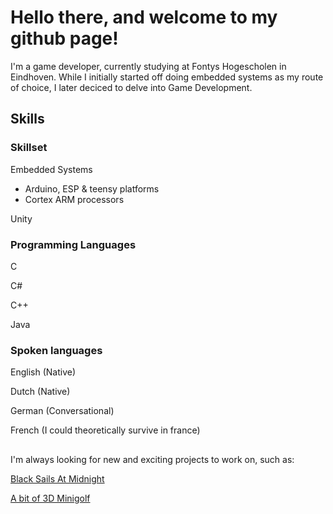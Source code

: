 # Hello there, and welcome to my github page!

I'm a game developer, currently studying at Fontys Hogescholen in Eindhoven. While I initially started off doing embedded systems as my route of choice, I later deciced to delve into Game Development.
## Skills
### Skillset
Embedded Systems
  - Arduino, ESP & teensy platforms
  - Cortex ARM processors

Unity

### Programming Languages
C

C#

C++

Java


### Spoken languages

English (Native)

Dutch (Native)

German (Conversational)

French (I could theoretically survive in france)

##

I'm always looking for new and exciting projects to work on, such as:

[Black Sails At Midnight](https://github.com/Black-Sails-at-Midnight/Black-Sails-at-Midnight)

[A bit of 3D Minigolf](https://github.com/NathanThus/MiniGolf)


<!--
**NathanThus/NathanThus** is a ✨ _special_ ✨ repository because its `README.md` (this file) appears on your GitHub profile.

Here are some ideas to get you started:

- 🔭 I’m currently working on ...
- 🌱 I’m currently learning ...
- 👯 I’m looking to collaborate on ...
- 🤔 I’m looking for help with ...
- 💬 Ask me about ...
- 😄 Pronouns: ...
- ⚡ Fun fact: ...
-->
